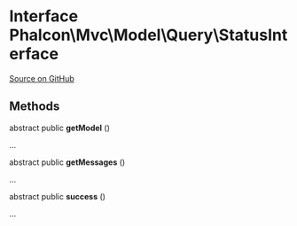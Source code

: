 # Interface **Phalcon\\Mvc\\Model\\Query\\StatusInterface**

<a href="https://github.com/phalcon/cphalcon/blob/master/phalcon/mvc/model/query/statusinterface.zep" class="btn btn-default btn-sm">Source on GitHub</a>

## Methods
abstract public  **getModel** ()

...


abstract public  **getMessages** ()

...


abstract public  **success** ()

...


